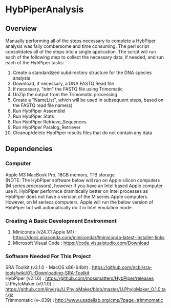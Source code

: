 # HybPiperAnalysis

## Overview
Manually performing all of the steps necessary to complete a HybPiper analysis was faily combersome and time consuming.  The perl script consolidates all of the steps into a single application.  The script will run each of the following step to collect the necessary data, if needed, and run each of the HybPiper tasks:
  1) Create a standardized subdirectory structure for the DNA species analysis
  2) Download, if necessary, a DNA FASTQ Read file
  3) If necessary, "trim" the FASTQ file using Trimomatic
  4) UnZip the output from the Trimomatic processing
  5) Create a "NameList", which will be used in subsequent steps, based on the FASTQ read file name(s)
  6) Run HybPiper Assemblel
  7) Run HybPiper Stats
  8) Run HybPiper Retrieve_Sequences
  9) Run HybPiper Paralog_Retriever
  10) Cleanup/delete HybPiper results files that do not contain any data


## Dependencies
### Computer
Apple M3 MacBook Pro, 18GB memory, 1TB storage  
(NOTE: The HybPiper software below will run on Apple silicon computers (M series processors), however if you have an Intel based Apple computer use it.  HybPiper performce dramitically better on Intel processes as HybPiper does not have a version of the M series Apple computers.  However, on M seriecs computers, Apple will run the below version of HybPiper but will automatically do it in Intel emulation mode.  

### Creating A Basic Development Environment
  1) Miniconda (v24.7.1 Apple M1) : https://docs.anaconda.com/miniconda/#miniconda-latest-installer-links
  2) Microsoft Visual Code : https://code.visualstudio.com/Download  

### Software Needed For This Project
  SRA Toolkit (v3.1.0 - MacOS x86-64bit) : https://github.com/ncbi/sra-tools/wiki/01.-Downloading-SRA-Toolkit  
  HybPiper (v2.1.6) : https://github.com/mossmatters/HybPiper/releases  
  U.PhyloMaker (v0.1.0) : https://github.com/jinyizju/U.PhyloMaker/blob/master/U.PhyloMaker_0.1.0.tar.gz  
  Trimmomatic (v-.039) : http://www.usadellab.org/cms/?page=trimmomatic  


